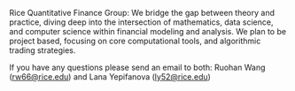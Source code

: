 Rice Quantitative Finance Group: We bridge the gap between theory and practice, diving deep into the intersection of mathematics, data science, and computer science within financial modeling and analysis. We plan to be project based, focusing on core computational tools, and algorithmic trading strategies. 

If you have any questions please send an email to both: 
Ruohan Wang (rw66@rice.edu) and Lana Yepifanova (ly52@rice.edu) 

